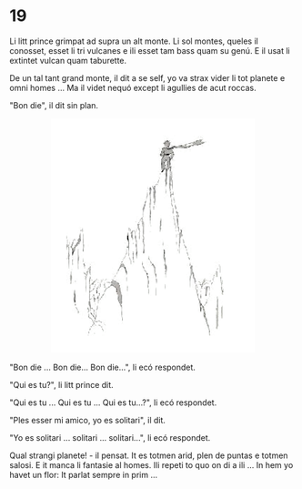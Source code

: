 # 19

Li litt prince grimpat ad supra un alt monte. Li sol montes, queles il conosset, esset li tri vulcanes e ili esset tam bass quam su genú. E il usat li extintet vulcan quam taburette.

De un tal tant grand monte, il dit a se self, yo va strax vider li tot planete e omni homes ... Ma il videt nequó except li agullies de acut roccas.

"Bon die", il dit sin plan.

<p style="text-align:center;"><img src="img/19-1.png"></p>

"Bon die ... Bon die... Bon die...", li ecó respondet.

"Qui es tu?", li litt prince dit.

"Qui es tu ... Qui es tu ... Qui es tu...?", li ecó respondet.

"Ples esser mi amico, yo es solitari", il dit.

"Yo es solitari ... solitari ... solitari...", li ecó respondet.

Qual strangi planete! - il pensat. It es totmen arid, plen de puntas e totmen salosi. E it manca li fantasie al homes. Ili repeti to quo on di a ili ... In hem yo havet un flor: It parlat sempre in prim ...

